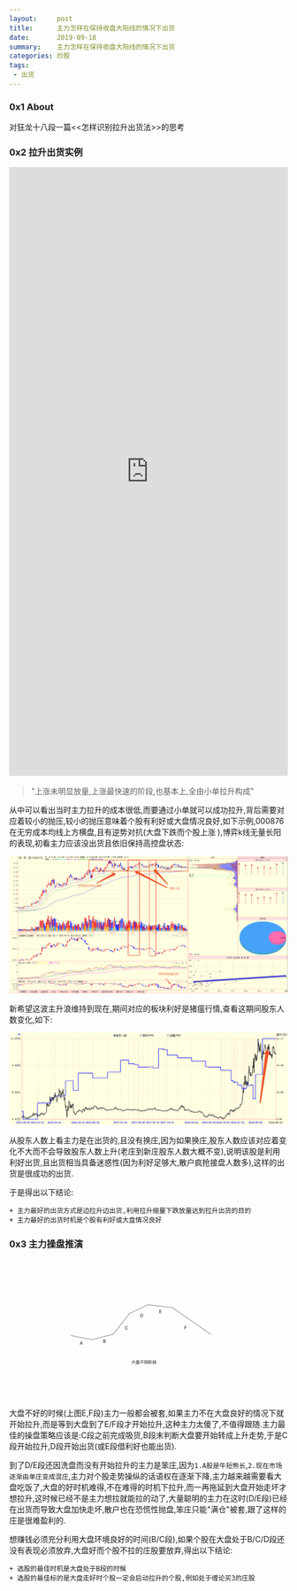 ```yaml
---
layout:     post
title:      主力怎样在保持收盘大阳线的情况下出货
date:       2019-09-18
summary:    主力怎样在保持收盘大阳线的情况下出货
categories: 炒股
tags:
 - 出货
---
```


### 0x1 About

对狂龙十八段一篇<<怎样识别拉升出货法>>的思考

### 0x2 拉升出货实例

<embed src="https://drive.google.com/viewerng/viewer?embedded=true&url=https://raw.githubusercontent.com/3xp10it/pic/master/怎样识别拉升出货法.pdf" width="100%" height="1100">

>"上涨未明显放量,上涨最快速的阶段,也基本上,全由小单拉升构成"

从中可以看出当时主力拉升的成本很低,而要通过小单就可以成功拉升,背后需要对应着较小的抛压,较小的抛压意味着个股有利好或大盘情况良好,如下示例,000876在无穷成本均线上方横盘,且有逆势对抗(大盘下跌而个股上涨 ),博弈k线无量长阳的表现,初看主力应该没出货且依旧保持高控盘状态:

<img src="https://github.com/3xp10it/pic/raw/master/xxw.png" data-action="zoom">

新希望这波主升浪维持到现在,期间对应的板块利好是猪瘟行情,查看这期间股东人数变化,如下:

<img src="https://raw.githubusercontent.com/3xp10it/pic/master/xxwgdrs.png" data-action="zoom">

从股东人数上看主力是在出货的,且没有换庄,因为如果换庄,股东人数应该对应着变化不大而不会导致股东人数上升(老庄到新庄股东人数大概不变),说明该股是利用利好出货,且出货相当具备迷惑性(因为利好足够大,散户疯抢接盘人数多),这样的出货是很成功的出货.

于是得出以下结论:

```
+ 主力最好的出货方式是边拉升边出货,利用拉升缩量下跌放量达到拉升出货的目的
+ 主力最好的出货时机是个股有利好或大盘情况良好
```

### 0x3 主力操盘推演

<img src="https://raw.githubusercontent.com/3xp10it/pic/master/dapanjieduan.png" data-action="zoom">

大盘不好的时候(上图E,F段)主力一般都会被套,如果主力不在大盘良好的情况下就开始拉升,而是等到大盘到了E/F段才开始拉升,这种主力太傻了,不值得跟随.主力最佳的操盘策略应该是:C段之前完成吸货,B段末判断大盘要开始转成上升走势,于是C段开始拉升,D段开始出货(或E段借利好也能出货).

到了D/E段还因洗盘而没有开始拉升的主力是笨庄,因为`1.A股是牛短熊长`,`2.现在市场逐渐由单庄变成混庄`,主力对个股走势操纵的话语权在逐渐下降,主力越来越需要看大盘吃饭了,大盘的好时机难得,不在难得的时机下拉升,而一再拖延到大盘开始走坏才想拉升,这时候已经不是主力想拉就能拉的动了,大量聪明的主力在这时(D/E段)已经在出货而导致大盘加快走坏,散户也在恐慌性抛盘,笨庄只能"满仓"被套,跟了这样的庄是很难盈利的.

想赚钱必须充分利用大盘环境良好的时间(B/C段),如果个股在大盘处于B/C/D段还没有表现必须放弃,大盘好而个股不拉的庄股要放弃,得出以下结论:

```
+ 选股的最佳时机是大盘处于B段的时候
+ 选股的最佳标的是大盘走好时个股一定会启动拉升的个股,例如处于缠论买3的庄股
```

[1]: https://github.com/3xp10it/pic/raw/master/xxw.png
[2]: https://raw.githubusercontent.com/3xp10it/pic/master/xxwgdrs.png
[3]: https://raw.githubusercontent.com/3xp10it/pic/master/dapanjieduan.png
